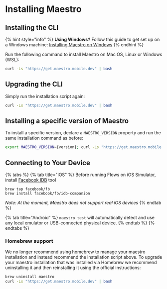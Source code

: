 # Installing Maestro

## Installing the CLI

{% hint style="info" %}
**Using Windows?** Follow this guide to get set up on a Windows machine: [Installing Maestro on Windows](windows.md)
{% endhint %}

Run the following command to install Maestro on Mac OS, Linux or Windows (WSL):

```bash
curl -Ls "https://get.maestro.mobile.dev" | bash
```

## Upgrading the CLI

Simply run the installation script again:

```bash
curl -Ls "https://get.maestro.mobile.dev" | bash
```

## Installing a specific version of Maestro

To install a specific version, declare a `MAESTRO_VERSION` property and run the same installation command as before:

```bash
export MAESTRO_VERSION={version}; curl -Ls "https://get.maestro.mobile.dev" | bash
```

## Connecting to Your Device

{% tabs %}
{% tab title="iOS" %}
Before running Flows on iOS Simulator, install [Facebook IDB](https://fbidb.io/) tool

```shell
brew tap facebook/fb
brew install facebook/fb/idb-companion
```



_Note: At the moment, Maestro does not support real iOS devices_
{% endtab %}

{% tab title="Android" %}
`maestro test` will automatically detect and use any local emulator or USB-connected physical device.
{% endtab %}
{% endtabs %}

### Homebrew support

We no longer recommend using homebrew to manage your maestro installation and instead recommend the installation script above. To upgrade your maestro installation that was installed via Homebrew we recommend uninstalling it and then reinstalling it using the official instructions:

```bash
brew uninstall maestro
curl -Ls "https://get.maestro.mobile.dev" | bash
```
